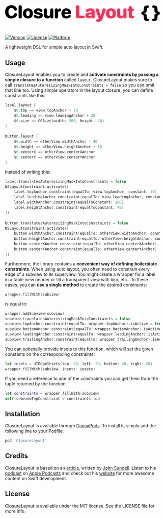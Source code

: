 </br>
<p align="center">
    <img src="title.png" width="700”  alt="ClosureLayout" />
</p>

# 

[![Version](https://img.shields.io/cocoapods/v/ClosureLayout.svg?style=flat)](https://cocoapods.org/pods/ClosureLayout)
[![License](https://img.shields.io/cocoapods/l/ClosureLayout.svg?style=flat)](https://cocoapods.org/pods/ClosureLayout)
[![Platform](https://img.shields.io/cocoapods/p/ClosureLayout.svg?style=flat)](https://cocoapods.org/pods/ClosureLayout)

A lightweight DSL for simple auto layout in Swift.

## Usage
ClosureLayout enables you to create and **activate constraints by passing a simple closure to a function** called `layout`.  ClosureLayout makes sure to call `translatesAutoresizingMaskIntoConstraints = false` so you can omit that line too. Using simple operators in the layout closure, you can define constraints like this:
```swift
label.layout {
    $0.top == view.topAnchor + 30
    $0.leading == view.leadingAnchor + 20
    $0.size == CGSize(width: 200, height: 40)
}

button.layout {
    $0.width == otherView.widthAnchor - 40
    $0.height == otherView.heightAnchor + 10
    $0.centerX == otherView.centerXAnchor
    $0.centerY == otherView.centerYAnchor
}
```
Instead of writing this:
```swift
label.translatesAutoresizingMaskIntoConstraints = false
NSLayoutConstraint.activate([
    label.topAnchor.constraint(equalTo: view.topAnchor, constant: 30),
    label.leadingAnchor.constraint(equalTo: view.leadingAnchor, constant: 20),
    label.widthAnchor.constraint(equalToConstant: 200),
    label.heightAnchor.constraint(equalToConstant: 40)
])

button.translatesAutoresizingMaskIntoConstraints = false
NSLayoutConstraint.activate([
    button.widthAnchor.constraint(equalTo: otherView.widthAnchor, constant: -40),
    button.heightAnchor.constraint(equalTo: otherView.heightAnchor, constant: 10),
    button.centerXAnchor.constraint(equalTo: otherView.centerXAnchor),
    button.centerYAnchor.constraint(equalTo: otherView.centerYAnchor)
])
```
Furthermore, the library contains a **convenient way of defining boilerplate constraints**. When using auto layout, you often need to constrain every edge of a subview to its superview. You might create a wrapper for a label in a table view header or fill a transparent view with blur, etc... In these cases, you can **use a single method** to create the desired constraints:
```swift
wrapper.fillWith(subview)
```
is equal to:
```swift
wrapper.addSubview(subview)
subview.translatesAutoresizingMaskIntoConstraints = false
subview.topAnchor.constraint(equalTo: wrapper.topAnchor).isActive = true
subview.bottomAnchor.constraint(equalTo: wrapper.bottomAnchor).isActive = true
subview.leadingAnchor.constraint(equalTo: wrapper.leadingAnchor).isActive = true
subview.trailingAnchor.constraint(equalTo: wrapper.trailingAnchor).isActive = true
```
You can optianally provide insets to this function, which will set the given constants on the corresponding constraints:
```swift
let insets = UIEdgeInsets(top: 20, left: 20, bottom: 20, right: 20)
wrapper.fillWith(subview, insets: insets)
```
If you need a reference to one of the constraints you can get them from the tuple returned by the function.
```swift
let constraints = wrapper.fillWith(subview)
self.subviewTopConstraint = constraints.top
```
## Installation

ClosureLayout is available through [CocoaPods](https://cocoapods.org). To install
it, simply add the following line to your Podfile:

```ruby
pod 'ClosureLayout'
```

## Credits
ClosureLayout is based on an [article](https://www.swiftbysundell.com/articles/building-dsls-in-swift/), written by [John Sundell](https://twitter.com/swiftbysundell). Listen to his [podcast](https://www.swiftbysundell.com/podcast/) on [Apple Podcasts](https://podcasts.apple.com/us/podcast/swift-by-sundell/id1267161825) and check out his [website](https://www.swiftbysundell.com/) for more awesome content on Swift development.

## License

ClosureLayout is available under the MIT license. See the LICENSE file for more info.
